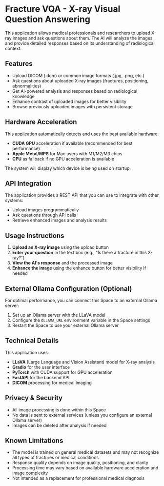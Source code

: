 # Fracture VQA - X-ray Visual Question Answering

This application allows medical professionals and researchers to upload X-ray images and ask questions about them. The AI will analyze the images and provide detailed responses based on its understanding of radiological context.

## Features

- Upload DICOM (.dcm) or common image formats (.jpg, .png, etc.)
- Ask questions about uploaded X-ray images (fractures, positioning, abnormalities)
- Get AI-powered analysis and responses based on radiological knowledge
- Enhance contrast of uploaded images for better visibility
- Browse previously uploaded images with persistent storage

## Hardware Acceleration

This application automatically detects and uses the best available hardware:

- **CUDA GPU** acceleration if available (recommended for best performance)
- **Apple Metal/MPS** for Mac users with M1/M2/M3 chips
- **CPU** as fallback if no GPU acceleration is available

The system will display which device is being used on startup.

## API Integration

The application provides a REST API that you can use to integrate with other systems:

- Upload images programmatically
- Ask questions through API calls
- Retrieve enhanced images and analysis results

## Usage Instructions

1. **Upload an X-ray image** using the upload button
2. **Enter your question** in the text box (e.g., "Is there a fracture in this X-ray?")
3. **View the AI's response** and the processed image
4. **Enhance the image** using the enhance button for better visibility if needed

## External Ollama Configuration (Optional)

For optimal performance, you can connect this Space to an external Ollama server:

1. Set up an Ollama server with the LLaVA model
2. Configure the `OLLAMA_URL` environment variable in the Space settings
3. Restart the Space to use your external Ollama server

## Technical Details

This application uses:

- **LLaVA** (Large Language and Vision Assistant) model for X-ray analysis
- **Gradio** for the user interface
- **PyTorch** with CUDA support for GPU acceleration
- **FastAPI** for the backend API
- **DICOM** processing for medical imaging

## Privacy & Security

- All image processing is done within this Space
- No data is sent to external services (unless you configure an external Ollama server)
- Images can be deleted after analysis if needed

## Known Limitations

- The model is trained on general medical datasets and may not recognize all types of fractures or medical conditions
- Response quality depends on image quality, positioning, and clarity
- Processing time may vary based on available hardware acceleration and image complexity
- Not intended as a replacement for professional medical diagnosis 